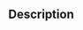 <!-- ## Ticket(s) <!-- Optional -->

## Description <!-- Required -->

<!-- ## Evidence <!-- Optional -->
